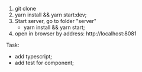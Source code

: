 1) git clone
2) yarn install && yarn start:dev;
3) Start server, go to folder "server"
   - yarn install && yarn start;
4) open in browser by address: http://localhost:8081

Task:
 - add typescript;
 - add test for component;
